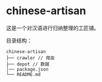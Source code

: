 # chinese-artisan
这是一个对汉语进行归纳整理的工匠铺。

目录结构：
```
chinese-artisan
├── crawler // 爬虫
├── depot // 数据
│── package.json
└── README.md
```
